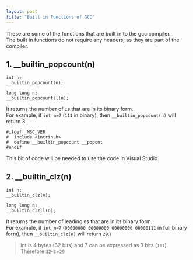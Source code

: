 ```yaml
---
layout: post
title: "Built in Functions of GCC"
---
```


These are some of the functions that are built in to the gcc compiler.\
The built in functions do not require any headers, as they are part of the compiler.

## 1. __builtin_popcount(n)
```
int n;
__builtin_popcount(n);
```

```
long long n;
__builtin_popcountll(n);
```

It returns the number of `1`s that are in its binary form.\
For example, if `int n=7` (`111` in binary), then `__builtin_popcount(n)` will return 3.

```
#ifdef _MSC_VER
#  include <intrin.h>
#  define __builtin_popcount __popcnt
#endif
```

This bit of code will be needed to use the code in Visual Studio.

## 2. __builtin_clz(n)
```
int n;
__builtin_clz(n);
```

```
long long n;
__builtin_clzll(n);
```

It returns the number of leading `0`s that are in its binary form.\
For example, if `int n=7` (`00000000 00000000 00000000 00000111` in full binary form), then `__builtin_clz(n)` will return `29`.\
> int is 4 bytes (32 bits) and 7 can be expressed as 3 bits (`111`). Therefore `32`-`3`=`29`
